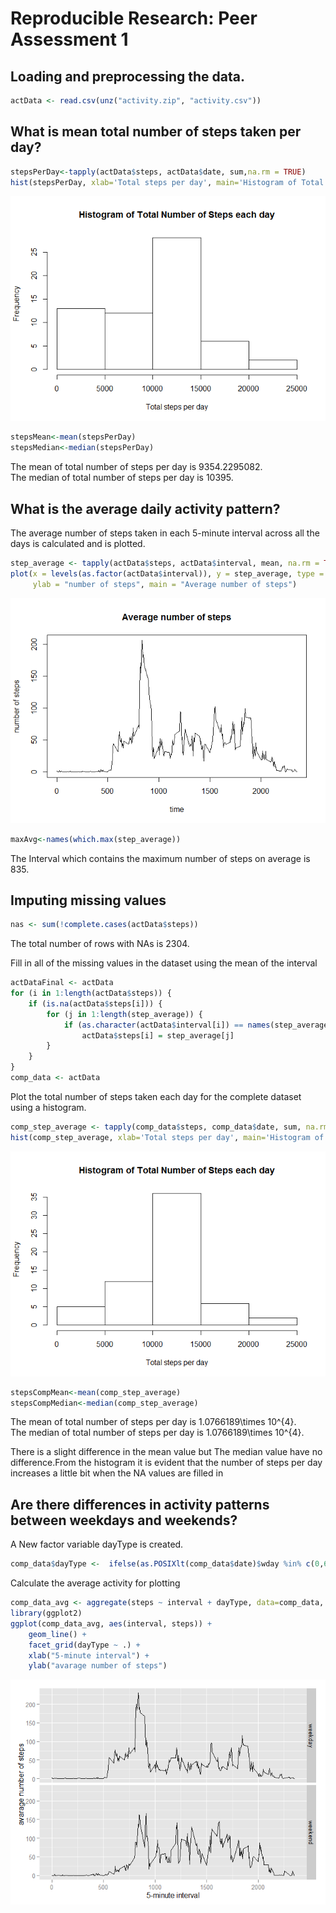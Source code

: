 # Reproducible Research: Peer Assessment 1


## Loading and preprocessing the data.


```r
actData <- read.csv(unz("activity.zip", "activity.csv"))
```

## What is mean total number of steps taken per day?

```r
stepsPerDay<-tapply(actData$steps, actData$date, sum,na.rm = TRUE)
hist(stepsPerDay, xlab='Total steps per day', main='Histogram of Total Number of Steps each day')
```

![](PA1_template_files/figure-html/unnamed-chunk-2-1.png) 

```r
stepsMean<-mean(stepsPerDay)
stepsMedian<-median(stepsPerDay)
```
The mean of total number of steps per day is 9354.2295082.  
The median of total number of steps per day is 10395.

## What is the average daily activity pattern?
The average number of steps taken in each 5-minute interval across all the days is calculated and is plotted.


```r
step_average <- tapply(actData$steps, actData$interval, mean, na.rm = TRUE, simplify = TRUE)
plot(x = levels(as.factor(actData$interval)), y = step_average, type = "l", xlab = "time",
     ylab = "number of steps", main = "Average number of steps")
```

![](PA1_template_files/figure-html/unnamed-chunk-3-1.png) 

```r
maxAvg<-names(which.max(step_average))
```
The Interval which contains the maximum number of steps on average is 835.


## Imputing missing values

```r
nas <- sum(!complete.cases(actData$steps))
```
The total number of rows with NAs is 2304.

Fill in all of the missing values in the dataset using the mean of the interval


```r
actDataFinal <- actData
for (i in 1:length(actData$steps)) {
    if (is.na(actData$steps[i])) {
        for (j in 1:length(step_average)) {
            if (as.character(actData$interval[i]) == names(step_average[j])) 
                actData$steps[i] = step_average[j]
        }
    }
}
comp_data <- actData
```
Plot the total number of steps taken each day for the complete dataset using a histogram.


```r
comp_step_average <- tapply(comp_data$steps, comp_data$date, sum, na.rm = TRUE, simplify = TRUE)
hist(comp_step_average, xlab='Total steps per day', main='Histogram of Total Number of Steps each day')
```

![](PA1_template_files/figure-html/unnamed-chunk-6-1.png) 

```r
stepsCompMean<-mean(comp_step_average)
stepsCompMedian<-median(comp_step_average)
```
The mean of total number of steps per day is 1.0766189\times 10^{4}.  
The median of total number of steps per day is 1.0766189\times 10^{4}.

There is a slight difference in the mean value but The median value have no difference.From the histogram it is evident that the number of steps per day increases a little bit when the NA values are filled in 

## Are there differences in activity patterns between weekdays and weekends?
A New factor variable dayType is created.

```r
comp_data$dayType <-  ifelse(as.POSIXlt(comp_data$date)$wday %in% c(0,6), 'weekend', 'weekday')
```
Calculate the average activity for plotting

```r
comp_data_avg <- aggregate(steps ~ interval + dayType, data=comp_data, mean)
library(ggplot2)
ggplot(comp_data_avg, aes(interval, steps)) + 
    geom_line() + 
    facet_grid(dayType ~ .) +
    xlab("5-minute interval") + 
    ylab("avarage number of steps")
```

![](PA1_template_files/figure-html/unnamed-chunk-8-1.png) 
